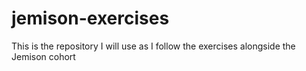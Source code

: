 # jemison-exercises

This is the repository I will use as I follow the exercises alongside the Jemison cohort

